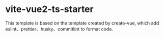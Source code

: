 # vite-vue2-ts-starter

This template is based on the template created by create-vue, which add eslint、prettier、husky、commitlint to format code.
